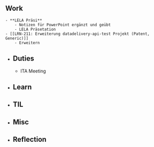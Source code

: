 ## Work
	- **LELA Präsi**
		- Notizen für PowerPoint ergänzt und geübt
		- LELA Präsetation
	- [[LRN-211: Erweiterung datadelivery-api-test Projekt (Patent, Generic)]]
		- Erweitern
- ## Duties
	- ITA Meeting
- ## Learn
- ## TIL
- ## Misc
- ## Reflection